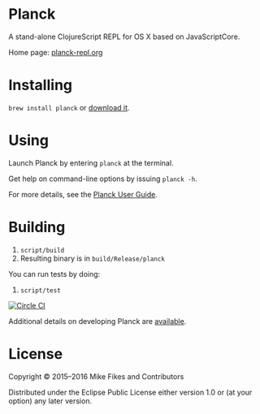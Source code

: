 # Planck

A stand-alone ClojureScript REPL for OS X based on JavaScriptCore.

Home page: [planck-repl.org](http://planck-repl.org)

# Installing

`brew install planck` or [download it](http://planck-repl.org/download.html).

# Using

Launch Planck by entering `planck` at the terminal.

Get help on command-line options by issuing `planck -h`.

For more details, see the [Planck User Guide](http://planck-repl.org/guide.html).

# Building 

1. `script/build`
2. Resulting binary is in `build/Release/planck`

You can run tests by doing:

1. `script/test`

[![Circle CI](https://circleci.com/gh/mfikes/planck.svg?style=svg)](https://circleci.com/gh/mfikes/planck)

Additional details on developing Planck are [available](https://github.com/mfikes/planck/wiki/Development).

# License

Copyright © 2015–2016 Mike Fikes and Contributors

Distributed under the Eclipse Public License either version 1.0 or (at your option) any later version.
